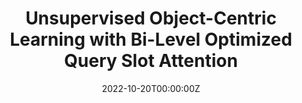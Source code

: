 ---
title: 'Unsupervised Object-Centric Learning with Bi-Level Optimized Query Slot Attention'
authors:
  - Baoxiong Jia
  - Yu Liu
  - Siyuan Huang
date: '2022-10-20T00:00:00Z'
---